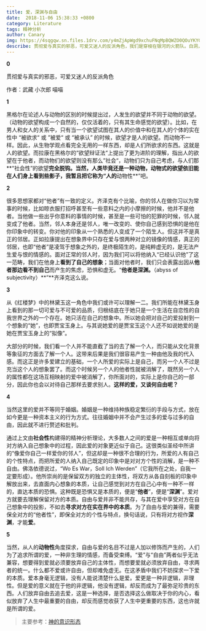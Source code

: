 ```yaml
---
title: 爱，深渊与自由
date:  2018-11-06 15:38:33 +0800
category: Literature
tags: 精神分析 
author: Canary
img: https://4sqgqw.sn.files.1drv.com/y4mZjApWgd9xchuFNqMpBQWZO0QOuYKYG2YtCOmFAMtpQT4sL2MnWnih-UyPLxJmdMAHuLA6Hs_FfGsavBLMDIf_0gOH2wqrbo_cx5cX7McNqPje5E9ut2zPP7iOj5mrnSs0k9gF-7Ve_6aV8yVH_2u6CxL-ffYjBbTV44t7lxchw3jYrcv4lh8MmPcasNGDW9YPIOm6nrgkkHmKTab1ng2XA?width=622&height=540&cropmode=none
describe: 贯彻爱与真实的邪恶，可爱又迷人的反派角色，我们是穿梭在银河的火箭队。白洞，白色的明天在等着我们。
---
```




 

**0**

 

贯彻爱与真实的邪恶，可爱又迷人的反派角色

 

作者：武藏 小次郎 喵喵

 

**1**

 

黑格尔在论述人与动物的区别的时候提出过，人发生的欲望并不同于动物的欲望。（动物的欲望构成一个自然的，仅仅活着的，只有其生命感觉的欲望）。比如，在男人和女人的关系中，只有当一个欲望试图在其人的价值中和在其人的个体的实在性中 “被欲求“ 或 ”被爱“ 或 “被承认” 的时候，欲望才是人的欲望。而动物不一样。因此，从生物学观点看完全无用的一样东西，却是人们所欲求的东西。这就是人的欲望。而拉康在黑格尔的“欲望辩证法“上提出了更为进阶的理解，指出人的欲望在于他者，而动物们的欲望则没有那么”社会“，动物们只为自己考虑，与人们那**“社会性”的欲望**完全脱钩。当然，人类毕竟还是一种动物，动物式的欲望依旧能在人们身上看到些影子，我暂且把它称为“人的**动物性**”吧。

 

**2**

 

很多思想家都对“他者”有一致的定义。齐泽克有个比喻，你的邻人在做你习以为常事的时候，比如晾衣服打招呼甚至有一些意料之内的小摩擦的时候，他并不是他者。当他做一些出乎你意料的事情的时候，甚至是一些可怕的犯罪的时候，邻人就变成了他者。当然，邻人本身还是邻人，唯一改变的、使你自己感到恐惧的是他在你印象中的转变。你对他的印象从一个熟悉的人变成了一个陌生人。但这并不是真正的邻居。正如拉康提出在想象界中只存在爱与恨两种对立的镜像的情感，真正的邻居，也即“他者”是凌驾于想象之外的，是终极陌生的，是纯粹虚无的，是无法产生爱与恨的情感的。面对正常的邻人时，因为我们可以将他纳入“已经认识他”了这一范畴，我们在他身上**看到了自己的想象**；当面对他者时，我们只会表露出因从**他者那边看不到自己**而产生的焦虑，恐惧和虚无。“**他者是深渊。**（abyss of subjectivity）**”**齐泽克这么说。

 

**3**

 

从《红楼梦》中的林黛玉这一角色中我们或许可以理解一二。我们所能在林黛玉身上看到的那一切可爱与不可爱的品质，归根结底在于她只是一个生活在自恋性的自我世界之外的一个存在。她只活在自己的想象中。所以她会把对自己的爱投射到一个想象的“她”，也即贾宝玉身上。与其说她爱的是贾宝玉这个人还不如说她爱的是她在贾宝玉身上的“拟像”。

 

大部分的时候，我们看一个人并不能直截了当的去了解一个人，而只能从文化背景等象征的方面去了解一个人。这带来后果是我们很容易产生一种由他及我的代入感。而这正是许多爱建立的基础，一个人所爱的实际上是自己，而另一个人不过是充当这个人的想象罢了。而这个时候另一个人的他者性就被消解了，既然另一个人的属性都在这场互相映射的爱中被消解了，你所面对的，实际上是你自己的一部分，因此你也会以对待自己那样去要求别人。**这样的爱，又谈何自由呢？** 

 

**4**

 

当然这里的爱并不等同于婚姻。婚姻是一种维持种族稳定繁衍的手段与方式，放在如今更是一种资本主义的行为方式。往往婚姻中并不会产生过多的爱与过多的自由，因此就不进行赘述和批判。

 

通过上文由**社会性**构建得的精神分析理论，大多数人之间的爱是一种相互或单向将对方纳入自己想象中的过程，因此爱的对象更近似于自己。这很类似圣经中所讲的“像爱你自己一样爱你的邻人”，但这却是一种很不合理的行为，所爱的人有自己的个性特点，而把所爱的人纳入自己既定的印象中是对对方个性的消解，是一种不自由。佛洛依德说过，“Wo Es War，Soll Ich Werden”（它我所在之处，自我一定要形成）。他所崇尚的是保留双方的独立的主体性，将双方从各自刻板的印象中解放出来，去直面内心想象的本质，让自己感觉到对方在自己心中有一种不一样的，直达本质的恐惧。这种既是恐惧又是本质的，便是“**他者**”，便是“**深渊**”。爱对方就要去理解保留对方的本质。自由与爱并非不能共存，与其在爱中享受对方在自己想象中的投影，不如去**寻求对方在实在界中的本质**。为了自由与爱的兼得，需要保全对方的“他者性”，即保全对方的个性与特点，换句话说，只有将对方视作**深渊**，才能**爱**。 

 

**5**

 

当然，从人的**动物性**角度探求，自由与爱的名目不过是人加以修饰而产生的，人们为了追求所谓的爱，一种非生理的情感，而备受束缚。“爱”与“自由”两者似乎无法兼容，想要得到爱就必须要放弃自己的主体性，而想要爱就必须放弃自由，寻求两者的统一。什么都不爱或许自由，但却难免虚无。在这矛盾中我们不妨探求一下爱的本质。爱本身毫无逻辑，没有人能说清楚什么是爱。爱更是一种非逻辑，非理性。但是爱的意义就在于他的非逻辑，他没有逻辑，却反而成为了最弥足珍贵的东西。人们放弃自由去追去爱，这是一种选择，是否选择这么做取决于你的内心，看似放弃了人生中最重要的自由，却反而感觉收获了人生中更重要的东西，这也许就是所谓的爱。

 

> 主要参考：[神的意识形态](https://www.zhihu.com/people/mei-you-cun-zai-gan/activities)
>

